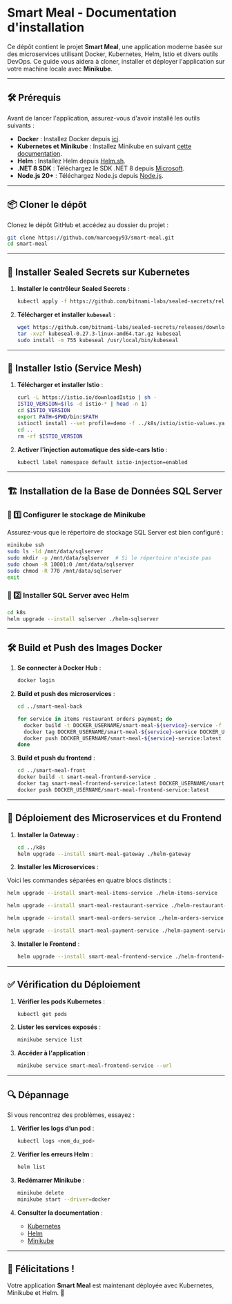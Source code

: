 # Smart Meal - Documentation d'installation

Ce dépôt contient le projet **Smart Meal**, une application moderne basée sur des microservices utilisant Docker, Kubernetes, Helm, Istio et divers outils DevOps. Ce guide vous aidera à cloner, installer et déployer l'application sur votre machine locale avec **Minikube**.

---

## 🛠️ Prérequis

Avant de lancer l'application, assurez-vous d'avoir installé les outils suivants :

- **Docker** : Installez Docker depuis [ici](https://www.docker.com/get-started).
- **Kubernetes et Minikube** : Installez Minikube en suivant [cette documentation](https://minikube.sigs.k8s.io/docs/).
- **Helm** : Installez Helm depuis [Helm.sh](https://helm.sh/).
- **.NET 8 SDK** : Téléchargez le SDK .NET 8 depuis [Microsoft](https://dotnet.microsoft.com/download/dotnet).
- **Node.js 20+** : Téléchargez Node.js depuis [Node.js](https://nodejs.org/).

---

## 📦 Cloner le dépôt

Clonez le dépôt GitHub et accédez au dossier du projet :

```bash
git clone https://github.com/marcoegy93/smart-meal.git
cd smart-meal
```

---

## 🔐 Installer Sealed Secrets sur Kubernetes

1. **Installer le contrôleur Sealed Secrets** :

   ```bash
   kubectl apply -f https://github.com/bitnami-labs/sealed-secrets/releases/latest/download/controller.yaml
   ```

2. **Télécharger et installer `kubeseal`** :

   ```bash
   wget https://github.com/bitnami-labs/sealed-secrets/releases/download/v0.27.3/kubeseal-0.27.3-linux-amd64.tar.gz
   tar -xvzf kubeseal-0.27.3-linux-amd64.tar.gz kubeseal
   sudo install -m 755 kubeseal /usr/local/bin/kubeseal
   ```

---

## 📡 Installer Istio (Service Mesh)

1. **Télécharger et installer Istio** :

   ```bash
   curl -L https://istio.io/downloadIstio | sh -
   ISTIO_VERSION=$(ls -d istio-* | head -n 1)
   cd $ISTIO_VERSION
   export PATH=$PWD/bin:$PATH
   istioctl install --set profile=demo -f ../k8s/istio/istio-values.yaml -y
   cd ..
   rm -rf $ISTIO_VERSION
   ```

2. **Activer l'injection automatique des side-cars Istio** :

   ```bash
   kubectl label namespace default istio-injection=enabled
   ```

---

## 🏗️ Installation de la Base de Données SQL Server

### 📌 1️⃣ **Configurer le stockage de Minikube**
Assurez-vous que le répertoire de stockage SQL Server est bien configuré :

```bash
minikube ssh
sudo ls -ld /mnt/data/sqlserver
sudo mkdir -p /mnt/data/sqlserver  # Si le répertoire n'existe pas
sudo chown -R 10001:0 /mnt/data/sqlserver
sudo chmod -R 770 /mnt/data/sqlserver
exit
```

### 📌 2️⃣ **Installer SQL Server avec Helm**

```bash
cd k8s
helm upgrade --install sqlserver ./helm-sqlserver
```

---

## 🛠️ Build et Push des Images Docker

1. **Se connecter à Docker Hub** :

   ```bash
   docker login
   ```

2. **Build et push des microservices** :

   ```bash
   cd ../smart-meal-back

   for service in items restaurant orders payment; do
     docker build -t DOCKER_USERNAME/smart-meal-${service}-service -f smart-meal-${service}-service/Dockerfile .
     docker tag DOCKER_USERNAME/smart-meal-${service}-service DOCKER_USERNAME/smart-meal-${service}-service:latest
     docker push DOCKER_USERNAME/smart-meal-${service}-service:latest
   done
   ```

3. **Build et push du frontend** :

   ```bash
   cd ../smart-meal-front
   docker build -t smart-meal-frontend-service .
   docker tag smart-meal-frontend-service:latest DOCKER_USERNAME/smart-meal-frontend-service:latest
   docker push DOCKER_USERNAME/smart-meal-frontend-service:latest
   ```

---

## 🚢 Déploiement des Microservices et du Frontend

1. **Installer la Gateway** :

   ```bash
   cd ../k8s
   helm upgrade --install smart-meal-gateway ./helm-gateway
   ```

2. **Installer les Microservices** :

Voici les commandes séparées en quatre blocs distincts :  

   ```bash
   helm upgrade --install smart-meal-items-service ./helm-items-service
   ```

   ```bash
   helm upgrade --install smart-meal-restaurant-service ./helm-restaurant-service
   ```

   ```bash
   helm upgrade --install smart-meal-orders-service ./helm-orders-service
   ```

   ```bash
   helm upgrade --install smart-meal-payment-service ./helm-payment-service
   ```

3. **Installer le Frontend** :

   ```bash
   helm upgrade --install smart-meal-frontend-service ./helm-frontend-service
   ```

---

## ✅ Vérification du Déploiement

1. **Vérifier les pods Kubernetes** :

   ```bash
   kubectl get pods
   ```

2. **Lister les services exposés** :

   ```bash
   minikube service list
   ```

3. **Accéder à l'application** :

   ```bash
   minikube service smart-meal-frontend-service --url
   ```

---

## 🔍 Dépannage

Si vous rencontrez des problèmes, essayez :

1. **Vérifier les logs d’un pod** :

   ```bash
   kubectl logs <nom_du_pod>
   ```

2. **Vérifier les erreurs Helm** :

   ```bash
   helm list
   ```

3. **Redémarrer Minikube** :

   ```bash
   minikube delete
   minikube start --driver=docker
   ```

4. **Consulter la documentation** :
   - [Kubernetes](https://kubernetes.io/docs/)
   - [Helm](https://helm.sh/docs/)
   - [Minikube](https://minikube.sigs.k8s.io/docs/)

---

## 🎉 Félicitations !

Votre application **Smart Meal** est maintenant déployée avec Kubernetes, Minikube et Helm. 🚀 